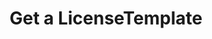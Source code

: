 ---
title: Get a LicenseTemplate
excerpt: Retrieve a LicenseTemplate
api:
  file: swagger.json
  operationId: get_api-v3-licenses-templates-licensetemplateid
hidden: false
---